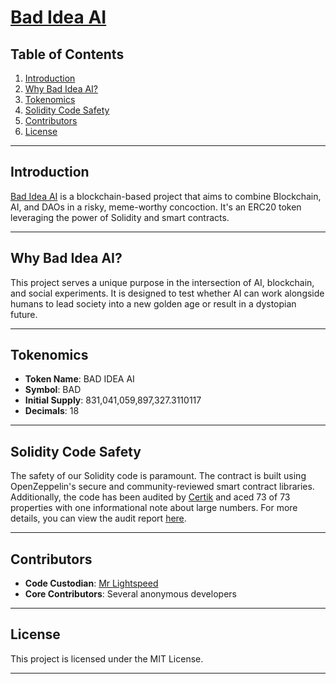 # [Bad Idea AI](https://badidea.ai)

## Table of Contents
1. [Introduction](#introduction)
2. [Why Bad Idea AI?](#why-bad-idea-ai)
3. [Tokenomics](#tokenomics)
4. [Solidity Code Safety](#solidity-code-safety)
5. [Contributors](#contributors)
6. [License](#license)

---

## Introduction
[Bad Idea AI](https://badidea.ai) is a blockchain-based project that aims to combine Blockchain, AI, and DAOs in a risky, meme-worthy concoction. It's an ERC20 token leveraging the power of Solidity and smart contracts.

---

## Why Bad Idea AI?
This project serves a unique purpose in the intersection of AI, blockchain, and social experiments. It is designed to test whether AI can work alongside humans to lead society into a new golden age or result in a dystopian future.

---

## Tokenomics
- **Token Name**: BAD IDEA AI
- **Symbol**: BAD
- **Initial Supply**: 831,041,059,897,327.3110117
- **Decimals**: 18

---

## Solidity Code Safety
The safety of our Solidity code is paramount. The contract is built using OpenZeppelin's secure and community-reviewed smart contract libraries. Additionally, the code has been audited by [Certik](https://skynet.certik.com/projects/bad-idea) and aced 73 of 73 properties with one informational note about large numbers. For more details, you can view the audit report [here](https://skynet.certik.com/projects/bad-idea).

---

## Contributors
- **Code Custodian**: [Mr Lightspeed](https://cryptolistings.ai)
- **Core Contributors**: Several anonymous developers

---

## License
This project is licensed under the MIT License.

---
